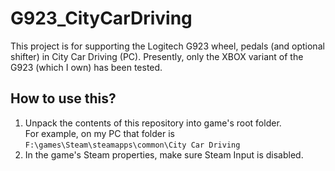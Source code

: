 # G923_CityCarDriving

This project is for supporting the Logitech G923 wheel, pedals (and optional shifter) in City Car Driving (PC).
Presently, only the XBOX variant of the G923 (which I own) has been tested.

## How to use this?

1. Unpack the contents of this repository into game's root folder.  
For example, on my PC that folder is `F:\games\Steam\steamapps\common\City Car Driving`
2. In the game's Steam properties, make sure Steam Input is disabled.

